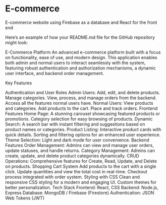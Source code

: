 # E-commerce
E-commerce website using Firebase as a database and React for the front end


Here’s an example of how your README.md file for the GitHub repository might look:

E-Commerce Platform An advanced e-commerce platform built with a focus on functionality, ease of use, and modern design. This application enables both admin and normal users to interact seamlessly with the system, featuring robust authentication and authorization mechanisms, a dynamic user interface, and backend order management.

Key Features

Authentication and User Roles Admin Users: Add, edit, and delete products. Manage categories. View, process, and manage orders from the backend. Access all the features normal users have. Normal Users: View products and categories. Add products to the cart. Place and track orders.
Frontend Features Home Page: A stunning carousel showcasing featured products or promotions. Category selection for easy browsing of products. Dynamic Search: A search bar with instant filtering and suggestions based on product names or categories. Product Listing: Interactive product cards with quick details. Sorting and filtering options for an enhanced user experience. Theme Selection: Light and dark mode for user convenience.
Backend Features Order Management: Admins can view and manage user orders, update statuses, and handle returns. Category Management: Admins can create, update, and delete product categories dynamically. CRUD Operations: Comprehensive features for Create, Read, Update, and Delete on products.
Shopping Cart System Add products to the cart with a single click. Update quantities and view the total cost in real-time. Checkout process integrated with order system.
Styling with CSS Clean and responsive CSS styling for a modern and engaging UI. Custom themes for better personalization. Tech Stack Frontend: React, CSS Backend: Node.js, Express Database: MongoDB / Firebase (Firestore) Authentication: JSON Web Tokens (JWT)
